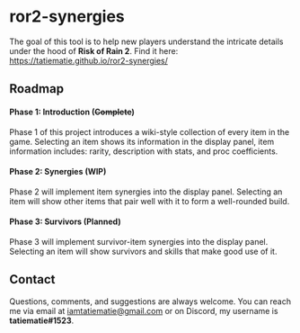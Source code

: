 # ror2-synergies
The goal of this tool is to help new players understand the intricate details under the hood of **Risk of Rain 2**. Find it here: https://tatiematie.github.io/ror2-synergies/

## Roadmap
#### Phase 1: Introduction **(~~Complete~~)**
Phase 1 of this project introduces a wiki-style collection of every item in the game. Selecting an item shows its information in the display panel, item information includes: rarity, description with stats, and proc coefficients.

#### Phase 2: Synergies **(WIP)**
Phase 2 will implement item synergies into the display panel. Selecting an item will show other items that pair well with it to form a well-rounded build.

#### Phase 3: Survivors **(Planned)**
Phase 3 will implement survivor-item synergies into the display panel. Selecting an item will show survivors and skills that make good use of it.

## Contact
Questions, comments, and suggestions are always welcome. You can reach me via email at [iamtatiematie@gmail.com](mailto:iamtatiematie@gmail.com) or on Discord, my username is **tatiematie#1523**.